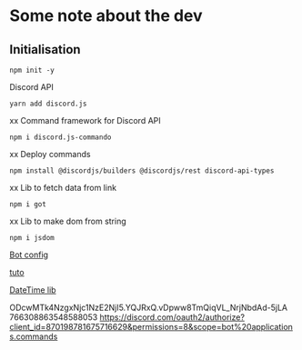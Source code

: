 # Some note about the dev

## Initialisation

```shell
npm init -y
```

Discord API
```shell
yarn add discord.js
```

xx Command framework for Discord API
```shell
npm i discord.js-commando
```

xx Deploy commands
```shell
npm install @discordjs/builders @discordjs/rest discord-api-types
```

xx Lib to fetch data from link
```shell
npm i got
```

xx Lib to make dom from string
```shell
npm i jsdom
```

[Bot config](https://discord.com/developers/applications)

[tuto](https://mtxserv.com/fr/serveur-discord/doc/creer-un-bot-discord-avec-discord-js)

[DateTime lib](https://moment.github.io/luxon/#/formatting?id=toformat)

ODcwMTk4NzgxNjc1NzE2NjI5.YQJRxQ.vDpww8TmQiqVL_NrjNbdAd-5jLA
766308863548588053
https://discord.com/oauth2/authorize?client_id=870198781675716629&permissions=8&scope=bot%20applications.commands
